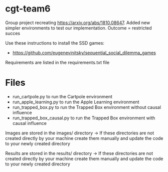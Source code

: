 # cgt-team6

Group project recreating https://arxiv.org/abs/1810.08647.
Added new simpler environments to test our implementation.
Outcome = restricted succes

Use these instructions to install the SSD games: 
* https://github.com/eugenevinitsky/sequential_social_dilemma_games

Requirements are listed in the requirements.txt file

# Files

* run_cartpole.py to run the Cartpole environment
* run_apple_learning.py to run the Apple Learning environment
* run_trapped_box.py to run the Trapped Box environment without causal influence
* run_trapped_box_causal.py to run the Trapped Box environment with causal influence

Images are stored in the images/ directory
  -> If these directories are not created directly by your machine create them manually and update the code to your newly created directory

Results are stored in the results/ directory
  -> If these directories are not created directly by your machine create them manually and update the code to your newly created directory
